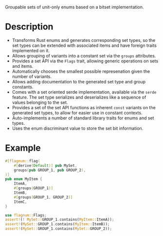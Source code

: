 Groupable sets of unit-only enums based on a bitset implementation.

# Description

* Transforms Rust enums and generates corresponding set types, so the set types
  can be extended with associated items and have foreign traits implemented on it.
* Allows grouping of variants into a constant set via the `groups` attributes.
* Provides a set API via the `Flags` trait, allowing generic operations on sets and
  items.
* Automatically chooses the smallest possible represenation given the number of
  variants.
* Allows adding documentation to the generated set type and group constants.
* Comes with a set oriented serde implementation, available via the `serde` feature.
  The set type serializes and deserializes like a sequence of values belonging to the
  set.
* Provides a set of the set API functions as inherent `const` variants on the
  generated set types, to allow for easier use in constant contexts.
* Auto-implements a number of standard library traits for enums and set types.
* Uses the enum discriminant value to store the set bit information.

# Example

```rust
#[flagnum::flag(
    #[derive(Default)] pub MySet,
    groups(pub GROUP_1, pub GROUP_2),
)]
pub enum MyItem {
    ItemA,
    #[groups(GROUP_1)]
    ItemB,
    #[groups(GROUP_1, GROUP_2)]
    ItemC,
}

use flagnum::Flags;
assert!(! MySet::GROUP_1.contains(MyItem::ItemA));
assert!(MySet::GROUP_1.contains(MyItem::ItemB));
assert!(MySet::GROUP_1.contains(MySet::GROUP_2));
```